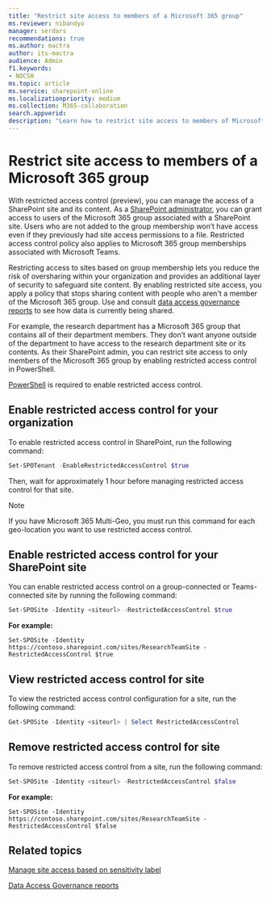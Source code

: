 ```yaml
---
title: "Restrict site access to members of a Microsoft 365 group"
ms.reviewer: nibandyo
manager: serdars
recommendations: true 
ms.author: mactra
author: its-mactra
audience: Admin
f1.keywords: 
- NOCSH 
ms.topic: article
ms.service: sharepoint-online
ms.localizationpriority: medium
ms.collection: M365-collaboration
search.appverid:
description: "Learn how to restrict site access to members of Microsoft 365 group."
---
```

# Restrict site access to members of a Microsoft 365 group

With restricted access control (preview), you can manage the access of a SharePoint site and its content. As a [SharePoint administrator](sharepoint-admin-role.md), you can grant access to users of the Microsoft 365 group associated with a SharePoint site. Users who are not added to the group membership won’t have access even if they previously had site access permissions to a file. Restricted access control policy also applies to Microsoft 365 group memberships associated with Microsoft Teams.

Restricting access to sites based on group membership lets you reduce the risk of oversharing within your organization and provides an additional layer of security to safeguard site content. By enabling restricted site access, you apply a policy that stops sharing content with people who aren't a member of the Microsoft 365 group. Use and consult [data access governance reports](data-access-governance-reports.md) to see how data is currently being shared.

For example, the research department has a Microsoft 365 group that contains all of their department members. They don’t want anyone outside of the department to have access to the research department site or its contents. As their SharePoint admin, you can restrict site access to only members of the Microsoft 365 group by enabling restricted access control in PowerShell.

[PowerShell](/powershell/sharepoint/sharepoint-online/introduction-sharepoint-online-management-shell) is required to enable restricted access control.

## Enable restricted access control for your organization

To enable restricted access control in SharePoint, run the following command:

```Powershell
Set-SPOTenant -EnableRestrictedAccessControl $true
```

Then, wait for approximately 1 hour before managing restricted access control for that site.

> [!NOTE]
> If you have Microsoft 365 Multi-Geo, you must run this command for each geo-location you want to use restricted access control.

## Enable restricted access control for your SharePoint site

You can enable restricted access control on a group-connected or Teams-connected site by running the following command:

```Powershell
Set-SPOSite -Identity <siteurl> -RestrictedAccessControl $true
```

**For example:**

`Set-SPOSite -Identity https://contoso.sharepoint.com/sites/ResearchTeamSite -RestrictedAccessControl $true`

## View restricted access control for site

To view the restricted access control configuration for a site, run the following command:

```Powershell
Get-SPOSite -Identity <siteurl> | Select RestrictedAccessControl
```

## Remove restricted access control for site

To remove restricted access control from a site, run the following command:

```Powershell
Set-SPOSite -Identity <siteurl> -RestrictedAccessControl $false
```

**For example:**

`Set-SPOSite -Identity https://contoso.sharepoint.com/sites/ResearchTeamSite -RestrictedAccessControl $false`

## Related topics

[Manage site access based on sensitivity label](authentication-context-example.md)

[Data Access Governance reports](data-access-governance-reports.md)
